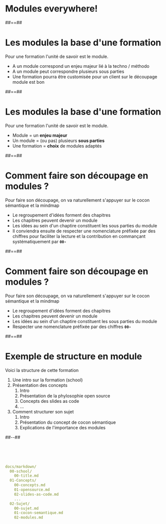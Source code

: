 <!-- .slide: class="transition bg-white" -->

# Modules everywhere!

##==##

<!-- .slide: data-type-show="restit" -->

# Les modules la base d'une formation

Pour une formation l'unité de savoir est le module.

- A un module correspond un enjeu majeur lié à la techno / méthodo
- A un module peut correspondre plusieurs sous parties
- Une formation pourra être customisée pour un client sur le découpage module est bon

##==##

<!-- .slide: data-type-show="prez" -->

# Les modules la base d'une formation

Pour une formation l'unité de savoir est le module.

- Module = un **enjeu majeur**
- Un module = (ou pas) plusieurs **sous parties**
- Une formation = **choix** de modules adaptés
<!-- .element: class="list-fragment" -->

##==##

<!-- .slide: data-type-show="restit" -->

# Comment faire son découpage en modules ?

Pour faire son découpage, on va naturellement s'appuyer sur le cocon sémantique et la mindmap

- Le regroupement d'idées forment des chapitres
- Les chapitres peuvent devenir un module
- Les idées au sein d'un chaptire constituent les sous parties du module
- Il conviendra ensuite de respecter une nomenclature préfixée par des chiffres pour faciliter la lecture et la contribution en commançant systématiquement par **`00-`**

##==##

<!-- .slide: data-type-show="prez" -->

# Comment faire son découpage en modules ?

Pour faire son découpage, on va naturellement s'appuyer sur le cocon sémantique et la mindmap

- Le regroupement d'idées forment des chapitres
- Les chapitres peuvent devenir un module
- Les idées au sein d'un chaptire constituent les sous parties du module
- Respecter une nomenclature préfixée par des chiffres **`00-`**
<!-- .element: class="list-fragment" -->

##==##

<!-- .slide: class="two-column with-code" -->

# Exemple de structure en module

Voici la structure de cette formation

1. Une intro sur la formation (school)
1. Présentation des concepts
   1. Intro
   1. Présentation de la phylosophie open source
   1. Concepts des slides as code
   1. ...
1. Comment structurer son sujet
   1. Intro
   1. Présentation du concept de cocon sémantique
   1. Explications de l'importance des modules

##--##

<br><br><br>

<!-- prettier-ignore -->
```yaml
docs/markdown/
  00-school/
    00-title.md
  01-Concepts/
    00-concepts.md
    01-opensource.md
    02-slides-as-code.md
    ...
  02-Sujet/
    00-sujet.md
    01-cocon-semantique.md
    02-modules.md
```

<!-- .element: class="big-code full-height"-->
